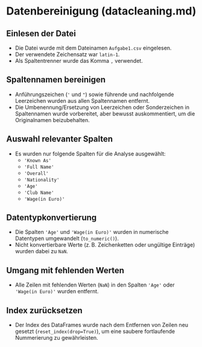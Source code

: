 # Datenbereinigung (datacleaning.md)

## Einlesen der Datei

- Die Datei wurde mit dem Dateinamen `Aufgabe1.csv` eingelesen.
- Der verwendete Zeichensatz war `latin-1`.
- Als Spaltentrenner wurde das Komma `,` verwendet.

## Spaltennamen bereinigen

- Anführungszeichen (`'` und `"`) sowie führende und nachfolgende Leerzeichen wurden aus allen Spaltennamen entfernt.
- Die Umbenennung/Ersetzung von Leerzeichen oder Sonderzeichen in Spaltennamen wurde vorbereitet, aber bewusst auskommentiert, um die Originalnamen beizubehalten.

## Auswahl relevanter Spalten

- Es wurden nur folgende Spalten für die Analyse ausgewählt:
  - `'Known As'`
  - `'Full Name'`
  - `'Overall'`
  - `'Nationality'`
  - `'Age'`
  - `'Club Name'`
  - `'Wage(in Euro)'`

## Datentypkonvertierung

- Die Spalten `'Age'` und `'Wage(in Euro)'` wurden in numerische Datentypen umgewandelt (`to_numeric()`).
- Nicht konvertierbare Werte (z. B. Zeichenketten oder ungültige Einträge) wurden dabei zu `NaN`.

## Umgang mit fehlenden Werten

- Alle Zeilen mit fehlenden Werten (`NaN`) in den Spalten `'Age'` oder `'Wage(in Euro)'` wurden entfernt.

## Index zurücksetzen

- Der Index des DataFrames wurde nach dem Entfernen von Zeilen neu gesetzt (`reset_index(drop=True)`), um eine saubere fortlaufende Nummerierung zu gewährleisten.
